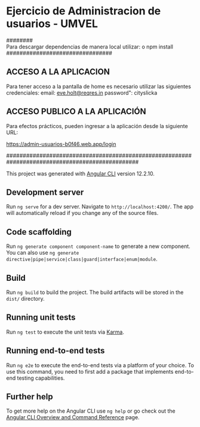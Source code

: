 # Ejercicio de Administracion de usuarios - UMVEL 

########   
Para descargar dependencias de manera local utilizar:
 o npm install
################################

##  ACCESO A LA APLICACION #####

Para tener acceso a la pantalla de home es necesario utilizar las siguientes credenciales: 
 email: eve.holt@reqres.in
 password": cityslicka


 ## ACCESO PUBLICO A LA APLICACIÓN ###

 Para efectos prácticos, pueden ingresar a la aplicación desde la siguiente URL: 

 https://admin-usuarios-b0f46.web.app/login


 ################################################################################################
  

This project was generated with [Angular CLI](https://github.com/angular/angular-cli) version 12.2.10.

## Development server

Run `ng serve` for a dev server. Navigate to `http://localhost:4200/`. The app will automatically reload if you change any of the source files.

## Code scaffolding

Run `ng generate component component-name` to generate a new component. You can also use `ng generate directive|pipe|service|class|guard|interface|enum|module`.

## Build

Run `ng build` to build the project. The build artifacts will be stored in the `dist/` directory.

## Running unit tests

Run `ng test` to execute the unit tests via [Karma](https://karma-runner.github.io).

## Running end-to-end tests

Run `ng e2e` to execute the end-to-end tests via a platform of your choice. To use this command, you need to first add a package that implements end-to-end testing capabilities.

## Further help

To get more help on the Angular CLI use `ng help` or go check out the [Angular CLI Overview and Command Reference](https://angular.io/cli) page.

